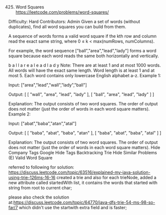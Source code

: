 425. Word Squares   
https://leetcode.com/problems/word-squares/

Difficulty: Hard
Contributors: Admin
Given a set of words (without duplicates), find all word squares you can build from them.

A sequence of words forms a valid word square if the kth row and column read the exact same string, where 0 ≤ k < max(numRows, numColumns).

For example, the word sequence ["ball","area","lead","lady"] forms a word square because each word reads the same both horizontally and vertically.

b a l l
a r e a
l e a d
l a d y
Note:
There are at least 1 and at most 1000 words.
All words will have the exact same length.
Word length is at least 1 and at most 5.
Each word contains only lowercase English alphabet a-z.
Example 1:

Input:
["area","lead","wall","lady","ball"]

Output:
[
  [ "wall",
    "area",
    "lead",
    "lady"
  ],
  [ "ball",
    "area",
    "lead",
    "lady"
  ]
]

Explanation:
The output consists of two word squares. The order of output does not matter (just the order of words in each word square matters).
Example 2:

Input:
["abat","baba","atan","atal"]

Output:
[
  [ "baba",
    "abat",
    "baba",
    "atan"
  ],
  [ "baba",
    "abat",
    "baba",
    "atal"
  ]
]

Explanation:
The output consists of two word squares. The order of output does not matter (just the order of words in each word square matters).
Hide Company Tags Google
Hide Tags Backtracking Trie
Hide Similar Problems (E) Valid Word Square

referred to following for solution:
https://discuss.leetcode.com/topic/63516/explained-my-java-solution-using-trie-126ms-16-16
created a trie and also for each trieNode, added a new attribute called startedWith list,
it contains the words that started with string from root to current char;

please also check the solution at:https://discuss.leetcode.com/topic/64770/java-dfs-trie-54-ms-98-so-far/7 which didn't use the startwith extra field and is faster;
